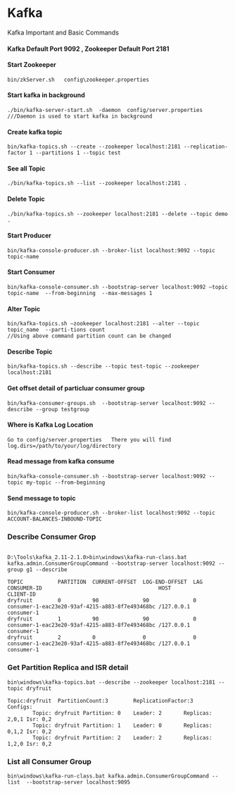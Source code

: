 # Kafka
Kafka Important and Basic Commands

#### Kafka Default Port 9092 , Zookeeper Default Port 2181

#### Start Zookeeper
```bin/zkServer.sh   config\zookeeper.properties```

#### Start kafka in background
 ```./bin/kafka-server-start.sh  -daemon  config/server.properties    ///Daemon is used to start kafka in background```    
 
#### Create kafka topic 
 ```bin/kafka-topics.sh --create --zookeeper localhost:2181 --replication-factor 1 --partitions 1 --topic test```

#### See all Topic 
```./bin/kafka-topics.sh --list --zookeeper localhost:2181 .```

#### Delete Topic 
```./bin/kafka-topics.sh --zookeeper localhost:2181 --delete --topic demo .```

#### Start Producer
```bin/kafka-console-producer.sh --broker-list localhost:9092 --topic topic-name```

#### Start Consumer 
```bin/kafka-console-consumer.sh --bootstrap-server localhost:9092 —topic topic-name  --from-beginning  --max-messages 1 ```

#### Alter Topic 
```
bin/kafka-topics.sh —zookeeper localhost:2181 --alter --topic topic_name  --parti-tions count
//Using above command partition count can be changed
```
#### Describe Topic
```
bin/kafka-topics.sh --describe --topic test-topic --zookeeper localhost:2181
```
#### Get offset detail of particluar consumer group
```
bin/kafka-consumer-groups.sh  --bootstrap-server localhost:9092 --describe --group testgroup
```

#### Where is Kafka Log Location
```
Go to config/server.properties   There you will find 
log.dirs=/path/to/your/log/directory
```

#### Read message from kafka consume 
```
bin/kafka-console-consumer.sh --bootstrap-server localhost:9092 --topic my-topic --from-beginning
```


#### Send message to topic 
```
bin/kafka-console-producer.sh --broker-list localhost:9092 --topic ACCOUNT-BALANCES-INBOUND-TOPIC
```

### Describe Consumer Grop
```

D:\Tools\kafka_2.11-2.1.0>bin\windows\kafka-run-class.bat kafka.admin.ConsumerGroupCommand --bootstrap-server localhost:9092 --group g1 --describe

TOPIC           PARTITION  CURRENT-OFFSET  LOG-END-OFFSET  LAG             CONSUMER-ID                                     HOST            CLIENT-ID
dryfruit        0          90              90              0               consumer-1-eac23e20-93af-4215-a883-8f7e493468bc /127.0.0.1      consumer-1
dryfruit        1          90              90              0               consumer-1-eac23e20-93af-4215-a883-8f7e493468bc /127.0.0.1      consumer-1
dryfruit        2          0               0               0               consumer-1-eac23e20-93af-4215-a883-8f7e493468bc /127.0.0.1      consumer-1
```


### Get Partition Replica and ISR detail
```
bin\windows\kafka-topics.bat --describe --zookeeper localhost:2181 --topic dryfruit

Topic:dryfruit  PartitionCount:3        ReplicationFactor:3     Configs:
        Topic: dryfruit Partition: 0    Leader: 2       Replicas: 2,0,1 Isr: 0,2
        Topic: dryfruit Partition: 1    Leader: 0       Replicas: 0,1,2 Isr: 0,2
        Topic: dryfruit Partition: 2    Leader: 2       Replicas: 1,2,0 Isr: 0,2
```
### List all Consumer Group
```
bin\windows\kafka-run-class.bat kafka.admin.ConsumerGroupCommand --list  --bootstrap-server localhost:9095
```
